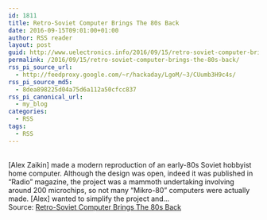 ```yaml
---
id: 1811
title: Retro-Soviet Computer Brings The 80s Back
date: 2016-09-15T09:01:00+01:00
author: RSS reader
layout: post
guid: http://www.uelectronics.info/2016/09/15/retro-soviet-computer-brings-the-80s-back/
permalink: /2016/09/15/retro-soviet-computer-brings-the-80s-back/
rss_pi_source_url:
  - http://feedproxy.google.com/~r/hackaday/LgoM/~3/CUumb3H9c4s/
rss_pi_source_md5:
  - 8dea898225d04a75d6a112a50cfcc837
rss_pi_canonical_url:
  - my_blog
categories:
  - RSS
tags:
  - RSS
---
```

&#013;  
[Alex Zaikin] made a modern reproduction of an early-80s Soviet hobbyist home computer. Although the design was open, indeed it was published in “Radio” magazine, the project was a mammoth undertaking involving around 200 microchips, so not many “Mikro-80” computers were actually made. [Alex] wanted to simplify the project and…&#013;  
Source: <a href="http://feedproxy.google.com/~r/hackaday/LgoM/~3/CUumb3H9c4s/" target="_blank">Retro-Soviet Computer Brings The 80s Back</a>
